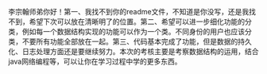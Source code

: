 李宗翰师弟你好！第一、我找不到你的readme文件，不知道是你没写，还是我找不到，希望下次可以放在清晰明了的位置。第二、希望可以进一步细化功能的分类，例如每一个数据结构实现的功能可以作为一个类。不同身份的用户也应该分类，不要所有功能全部放在一起。第三、代码基本完成了功能，但是数据的持久化、日志处理方面还是要继续努力。本次的考核主要是考察数据结构的运用，结合java网络编程等，可以让你在学习过程中学的更多东西。